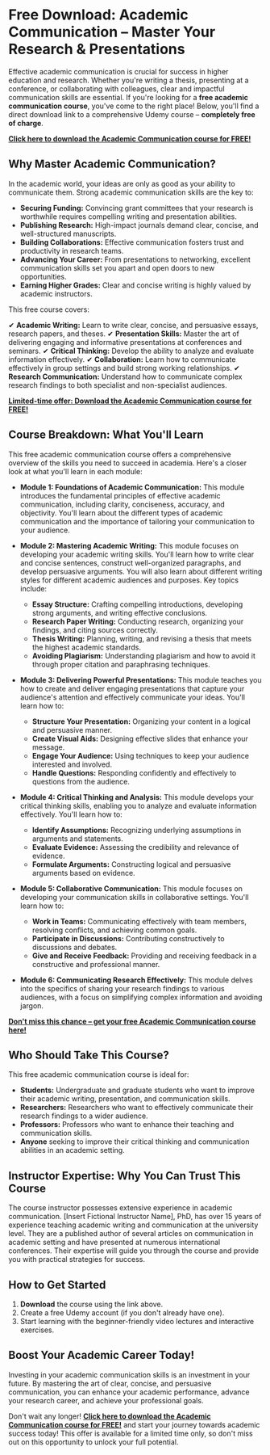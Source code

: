 # Free Download: Academic Communication – Master Your Research & Presentations

Effective academic communication is crucial for success in higher education and research. Whether you're writing a thesis, presenting at a conference, or collaborating with colleagues, clear and impactful communication skills are essential. If you're looking for a **free academic communication course**, you've come to the right place! Below, you'll find a direct download link to a comprehensive Udemy course – **completely free of charge**.

[**Click here to download the Academic Communication course for FREE!**](https://udemywork.com/academic-communication)

## Why Master Academic Communication?

In the academic world, your ideas are only as good as your ability to communicate them. Strong academic communication skills are the key to:

*   **Securing Funding:** Convincing grant committees that your research is worthwhile requires compelling writing and presentation abilities.
*   **Publishing Research:** High-impact journals demand clear, concise, and well-structured manuscripts.
*   **Building Collaborations:** Effective communication fosters trust and productivity in research teams.
*   **Advancing Your Career:** From presentations to networking, excellent communication skills set you apart and open doors to new opportunities.
*   **Earning Higher Grades:** Clear and concise writing is highly valued by academic instructors.

This free course covers:

✔ **Academic Writing:** Learn to write clear, concise, and persuasive essays, research papers, and theses.
✔ **Presentation Skills:** Master the art of delivering engaging and informative presentations at conferences and seminars.
✔ **Critical Thinking:** Develop the ability to analyze and evaluate information effectively.
✔ **Collaboration:** Learn how to communicate effectively in group settings and build strong working relationships.
✔ **Research Communication:** Understand how to communicate complex research findings to both specialist and non-specialist audiences.

[**Limited-time offer: Download the Academic Communication course for FREE!**](https://udemywork.com/academic-communication)

## Course Breakdown: What You'll Learn

This free academic communication course offers a comprehensive overview of the skills you need to succeed in academia. Here's a closer look at what you'll learn in each module:

*   **Module 1: Foundations of Academic Communication:** This module introduces the fundamental principles of effective academic communication, including clarity, conciseness, accuracy, and objectivity. You'll learn about the different types of academic communication and the importance of tailoring your communication to your audience.

*   **Module 2: Mastering Academic Writing:** This module focuses on developing your academic writing skills. You'll learn how to write clear and concise sentences, construct well-organized paragraphs, and develop persuasive arguments. You will also learn about different writing styles for different academic audiences and purposes. Key topics include:
    *   **Essay Structure:** Crafting compelling introductions, developing strong arguments, and writing effective conclusions.
    *   **Research Paper Writing:** Conducting research, organizing your findings, and citing sources correctly.
    *   **Thesis Writing:** Planning, writing, and revising a thesis that meets the highest academic standards.
    *   **Avoiding Plagiarism:** Understanding plagiarism and how to avoid it through proper citation and paraphrasing techniques.

*   **Module 3: Delivering Powerful Presentations:** This module teaches you how to create and deliver engaging presentations that capture your audience's attention and effectively communicate your ideas. You'll learn how to:
    *   **Structure Your Presentation:** Organizing your content in a logical and persuasive manner.
    *   **Create Visual Aids:** Designing effective slides that enhance your message.
    *   **Engage Your Audience:** Using techniques to keep your audience interested and involved.
    *   **Handle Questions:** Responding confidently and effectively to questions from the audience.

*   **Module 4: Critical Thinking and Analysis:** This module develops your critical thinking skills, enabling you to analyze and evaluate information effectively. You'll learn how to:
    *   **Identify Assumptions:** Recognizing underlying assumptions in arguments and statements.
    *   **Evaluate Evidence:** Assessing the credibility and relevance of evidence.
    *   **Formulate Arguments:** Constructing logical and persuasive arguments based on evidence.

*   **Module 5: Collaborative Communication:** This module focuses on developing your communication skills in collaborative settings. You'll learn how to:
    *   **Work in Teams:** Communicating effectively with team members, resolving conflicts, and achieving common goals.
    *   **Participate in Discussions:** Contributing constructively to discussions and debates.
    *   **Give and Receive Feedback:** Providing and receiving feedback in a constructive and professional manner.

*   **Module 6: Communicating Research Effectively:** This module delves into the specifics of sharing your research findings to various audiences, with a focus on simplifying complex information and avoiding jargon.

[**Don't miss this chance – get your free Academic Communication course here!**](https://udemywork.com/academic-communication)

## Who Should Take This Course?

This free academic communication course is ideal for:

*   **Students:** Undergraduate and graduate students who want to improve their academic writing, presentation, and communication skills.
*   **Researchers:** Researchers who want to effectively communicate their research findings to a wider audience.
*   **Professors:** Professors who want to enhance their teaching and communication skills.
*   **Anyone** seeking to improve their critical thinking and communication abilities in an academic setting.

## Instructor Expertise: Why You Can Trust This Course

The course instructor possesses extensive experience in academic communication. [Insert Fictional Instructor Name], PhD, has over 15 years of experience teaching academic writing and communication at the university level. They are a published author of several articles on communication in academic setting and have presented at numerous international conferences. Their expertise will guide you through the course and provide you with practical strategies for success.

## How to Get Started

1.  **Download** the course using the link above.
2.  Create a free Udemy account (if you don't already have one).
3.  Start learning with the beginner-friendly video lectures and interactive exercises.

## Boost Your Academic Career Today!

Investing in your academic communication skills is an investment in your future. By mastering the art of clear, concise, and persuasive communication, you can enhance your academic performance, advance your research career, and achieve your professional goals.

Don't wait any longer! [**Click here to download the Academic Communication course for FREE!**](https://udemywork.com/academic-communication) and start your journey towards academic success today! This offer is available for a limited time only, so don't miss out on this opportunity to unlock your full potential.
